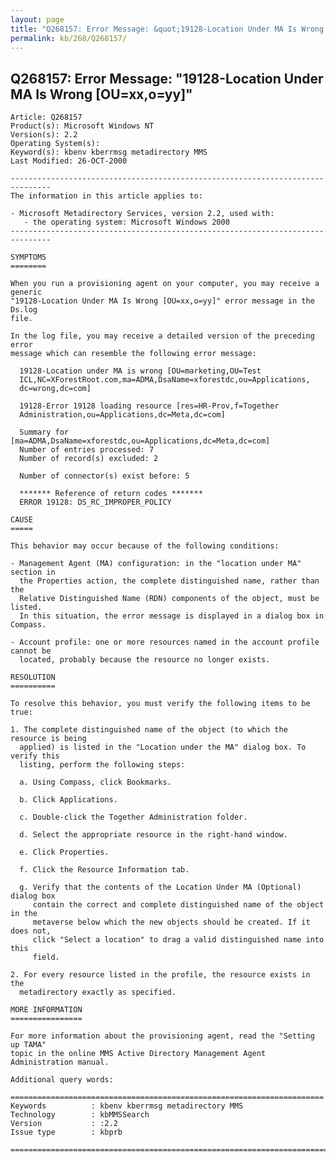 ```yaml
---
layout: page
title: "Q268157: Error Message: &quot;19128-Location Under MA Is Wrong [OU=xx,o=yy]&quot;"
permalink: kb/268/Q268157/
---
```


## Q268157: Error Message: &quot;19128-Location Under MA Is Wrong [OU=xx,o=yy]&quot;

	Article: Q268157
	Product(s): Microsoft Windows NT
	Version(s): 2.2
	Operating System(s): 
	Keyword(s): kbenv kberrmsg metadirectory MMS
	Last Modified: 26-OCT-2000
	
	-------------------------------------------------------------------------------
	The information in this article applies to:
	
	- Microsoft Metadirectory Services, version 2.2, used with:
	   - the operating system: Microsoft Windows 2000 
	-------------------------------------------------------------------------------
	
	SYMPTOMS
	========
	
	When you run a provisioning agent on your computer, you may receive a generic
	"19128-Location Under MA Is Wrong [OU=xx,o=yy]" error message in the Ds.log
	file.
	
	In the log file, you may receive a detailed version of the preceding error
	message which can resemble the following error message:
	
	  19128-Location under MA is wrong [OU=marketing,OU=Test
	  ICL,NC=XForestRoot.com,ma=ADMA,DsaName=xforestdc,ou=Applications,
	  dc=wrong,dc=com]
	
	  19128-Error 19128 loading resource [res=HR-Prov,f=Together
	  Administration,ou=Applications,dc=Meta,dc=com]
	
	  Summary for [ma=ADMA,DsaName=xforestdc,ou=Applications,dc=Meta,dc=com]
	  Number of entries processed: 7
	  Number of record(s) excluded: 2
	
	  Number of connector(s) exist before: 5
	
	  ******* Reference of return codes *******
	  ERROR 19128: DS_RC_IMPROPER_POLICY
	
	CAUSE
	=====
	
	This behavior may occur because of the following conditions:
	
	- Management Agent (MA) configuration: in the "location under MA" section in
	  the Properties action, the complete distinguished name, rather than the
	  Relative Distinguished Name (RDN) components of the object, must be listed.
	  In this situation, the error message is displayed in a dialog box in Compass.
	
	- Account profile: one or more resources named in the account profile cannot be
	  located, probably because the resource no longer exists.
	
	RESOLUTION
	==========
	
	To resolve this behavior, you must verify the following items to be true:
	
	1. The complete distinguished name of the object (to which the resource is being
	  applied) is listed in the "Location under the MA" dialog box. To verify this
	  listing, perform the following steps:
	
	  a. Using Compass, click Bookmarks.
	
	  b. Click Applications.
	
	  c. Double-click the Together Administration folder.
	
	  d. Select the appropriate resource in the right-hand window.
	
	  e. Click Properties.
	
	  f. Click the Resource Information tab.
	
	  g. Verify that the contents of the Location Under MA (Optional) dialog box
	     contain the correct and complete distinguished name of the object in the
	     metaverse below which the new objects should be created. If it does not,
	     click "Select a location" to drag a valid distinguished name into this
	     field.
	
	2. For every resource listed in the profile, the resource exists in the
	  metadirectory exactly as specified.
	
	MORE INFORMATION
	================
	
	For more information about the provisioning agent, read the "Setting up TAMA"
	topic in the online MMS Active Directory Management Agent Administration manual.
	
	Additional query words:
	
	======================================================================
	Keywords          : kbenv kberrmsg metadirectory MMS 
	Technology        : kbMMSSearch
	Version           : :2.2
	Issue type        : kbprb
	
	=============================================================================
	
